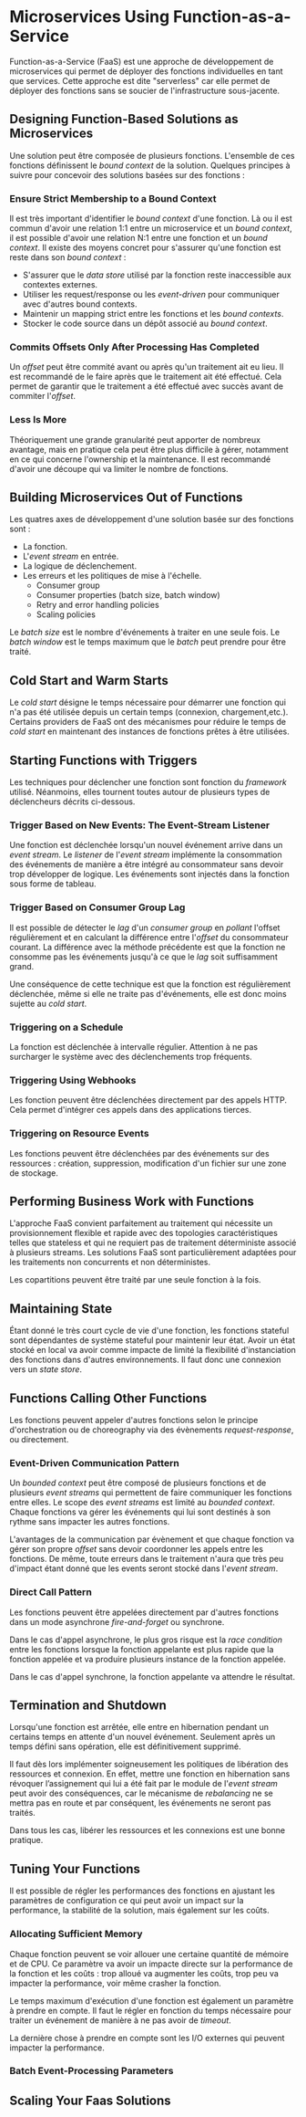 # Microservices Using Function-as-a-Service

Function-as-a-Service (FaaS) est une approche de développement de microservices qui permet de déployer des fonctions individuelles en tant que services. Cette approche est dite "serverless" car elle permet de déployer des fonctions sans se soucier de l'infrastructure sous-jacente.

## Designing Function-Based Solutions as Microservices

Une solution peut être composée de plusieurs fonctions. L'ensemble de ces fonctions définissent le _bound context_ de la solution. Quelques principes à suivre pour concevoir des solutions basées sur des fonctions :

### Ensure Strict Membership to a Bound Context

Il est très important d'identifier le _bound context_ d'une fonction. Là ou il est commun d'avoir une relation 1:1 entre un microservice et un _bound context_, il est possible d'avoir une relation N:1 entre une fonction et un _bound context_. Il existe des moyens concret pour s'assurer qu'une fonction est reste dans son _bound context_ :

- S'assurer que le _data store_ utilisé par la fonction reste inaccessible aux contextes externes.
- Utiliser les request/response ou les _event-driven_ pour communiquer avec d'autres bound contexts.
- Maintenir un mapping strict entre les fonctions et les _bound contexts_.
- Stocker le code source dans un dépôt associé au _bound context_.

### Commits Offsets Only After Processing Has Completed

Un _offset_ peut être commité avant ou après qu'un traitement ait eu lieu. Il est recommandé de le faire après que le traitement ait été effectué. Cela permet de garantir que le traitement a été effectué avec succès avant de commiter l'_offset_.

### Less Is More

Théoriquement une grande granularité peut apporter de nombreux avantage, mais en pratique cela peut être plus difficile à gérer, notamment en ce qui concerne l'ownership et la maintenance. Il est recommandé d'avoir une découpe qui va limiter le nombre de fonctions.

## Building Microservices Out of Functions

Les quatres axes de développement d'une solution basée sur des fonctions sont :

- La fonction.
- L'_event stream_ en entrée.
- La logique de déclenchement.
- Les erreurs et les politiques de mise à l'échelle.
  - Consumer group
  - Consumer properties (batch size, batch window)
  - Retry and error handling policies
  - Scaling policies

Le _batch size_ est le nombre d'événements à traiter en une seule fois. Le _batch window_ est le temps maximum que le _batch_ peut prendre pour être traité.

## Cold Start and Warm Starts

Le _cold start_ désigne le temps nécessaire pour démarrer une fonction qui n'a pas été utilisée depuis un certain temps (connexion, chargement,etc.). Certains providers de FaaS ont des mécanismes pour réduire le temps de _cold start_ en maintenant des instances de fonctions prêtes à être utilisées.

## Starting Functions with Triggers

Les techniques pour déclencher une fonction sont fonction du _framework_ utilisé. Néanmoins, elles tournent toutes autour de plusieurs types de déclencheurs décrits ci-dessous.

### Trigger Based on New Events: The Event-Stream Listener

Une fonction est déclenchée lorsqu'un nouvel événement arrive dans un _event stream_. Le _listener_ de l'_event stream_ implémente la consommation des événements de manière a être intégré au consommateur sans devoir trop développer de logique. Les événements sont injectés dans la fonction sous forme de tableau.

### Trigger Based on Consumer Group Lag

Il est possible de détecter le _lag_ d'un _consumer group_ en _pollant_ l'offset régulièrement et en calculant la différence entre l'_offset_ du consommateur courant. La différence avec la méthode précédente est que la fonction ne consomme pas les événements jusqu'à ce que le _lag_ soit suffisamment grand.

Une conséquence de cette technique est que la fonction est régulièrement déclenchée, même si elle ne traite pas d'événements, elle est donc moins sujette au _cold start_.

### Triggering on a Schedule

La fonction est déclenchée à intervalle régulier. Attention à ne pas surcharger le système avec des déclenchements trop fréquents.

### Triggering Using Webhooks

Les fonction peuvent être déclenchées directement par des appels HTTP. Cela permet d'intégrer ces appels dans des applications tierces.

### Triggering on Resource Events

Les fonctions peuvent être déclenchées par des événements sur des ressources : création, suppression, modification d'un fichier sur une zone de stockage.

## Performing Business Work with Functions

L'approche FaaS convient parfaitement au traitement qui nécessite un provisionnement flexible et rapide avec des topologies caractéristiques telles que stateless et qui ne requiert pas de traitement déterministe associé à plusieurs streams. Les solutions FaaS sont particulièrement adaptées pour les traitements non concurrents et non déterministes.

Les copartitions peuvent être traité par une seule fonction à la fois.

## Maintaining State

Étant donné le très court cycle de vie d'une fonction, les fonctions stateful sont dépendantes de système stateful pour maintenir leur état. Avoir un état stocké en local va avoir comme impacte de limité la flexibilité d'instanciation des fonctions dans d'autres environnements. Il faut donc une connexion vers un _state store_.

## Functions Calling Other Functions

Les fonctions peuvent appeler d'autres fonctions selon le principe d'orchestration ou de choreography via des évènements _request-response_, ou directement.

### Event-Driven Communication Pattern

Un _bounded context_ peut être composé de plusieurs fonctions et de plusieurs _event streams_ qui permettent de faire communiquer les fonctions entre elles. Le scope des _event streams_ est limité au _bounded context_. Chaque fonctions va gérer les événements qui lui sont destinés à son rythme sans impacter les autres fonctions.

L'avantages de la communication par évènement et que chaque fonction va gérer son propre _offset_ sans devoir coordonner les appels entre les fonctions. De même, toute erreurs dans le traitement n'aura que très peu d'impact étant donné que les events seront stocké dans l'_event stream_.

### Direct Call Pattern

Les fonctions peuvent être appelées directement par d'autres fonctions dans un mode asynchrone _fire-and-forget_ ou synchrone.

Dans le cas d'appel asynchrone, le plus gros risque est la _race condition_ entre les fonctions lorsque la fonction appelante est plus rapide que la fonction appelée et va produire plusieurs instance de la fonction appelée.

Dans le cas d'appel synchrone, la fonction appelante va attendre le résultat.

## Termination and Shutdown

Lorsqu'une fonction est arrêtée, elle entre en hibernation pendant un certains temps en attente d'un nouvel événement. Seulement après un temps défini sans opération, elle est définitivement supprimé.

Il faut dès lors implémenter soigneusement les politiques de libération des ressources et connexion. En effet, mettre une fonction en hibernation sans révoquer l’assignement qui lui a été fait par le module de l'_event stream_ peut avoir des conséquences, car le mécanisme de _rebalancing_ ne se mettra pas en route et par conséquent, les événements ne seront pas traités.

Dans tous les cas, libérer les ressources et les connexions est une bonne pratique.

## Tuning Your Functions

Il est possible de régler les performances des fonctions en ajustant les paramètres de configuration ce qui peut avoir un impact sur la performance, la stabilité de la solution, mais également sur les coûts.

### Allocating Sufficient Memory

Chaque fonction peuvent se voir allouer une certaine quantité de mémoire et de CPU. Ce paramètre va avoir un impacte directe sur la performance de la fonction et les coûts : trop alloué va augmenter les coûts, trop peu va impacter la performance, voir même crasher la fonction.

Le temps maximum d'exécution d'une fonction est également un paramètre à prendre en compte. Il faut le régler en fonction du temps nécessaire pour traiter un événement de manière à ne pas avoir de _timeout_.

La dernière chose à prendre en compte sont les I/O externes qui peuvent impacter la performance.

### Batch Event-Processing Parameters

## Scaling Your Faas Solutions